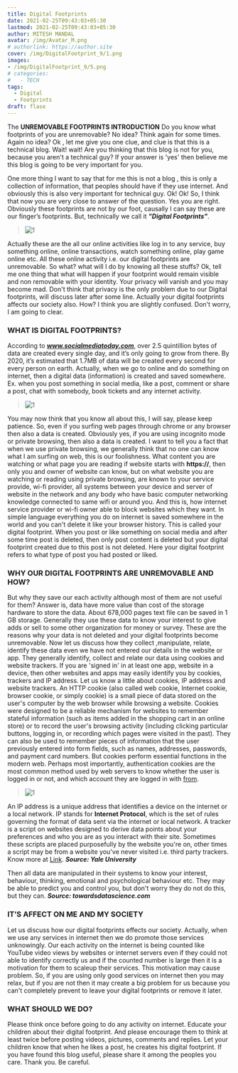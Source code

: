 ```yaml
---
title: Digital Footprints
date: 2021-02-25T09:43:03+05:30
lastmod: 2021-02-25T09:43:03+05:30
author: MITESH MANDAL
avatar: /img/Avatar_M.png
# authorlink: https://author.site
cover: /img/DigitalFootprint_9/1.png
images: 
- /img/DigitalFootprint_9/5.png
# categories:
#   - TECH
tags:
  - Digital
  - Footprints
draft: flase
---
```


The **UNREMOVABLE FOOTPRINTS INTRODUCTION** Do you know what footprints of
you are unremovable? No idea? Think again for some times. Again no idea?
Ok , let me give you one clue, and clue is that this is a technical
blog. Wait! wait! Are you thinking that this blog is not for you,
because you aren't a technical guy? If your answer is 'yes' then believe
me this blog is going to be very important for you.

<!--more-->

One more thing I want to say that for me this is not a blog , this is only a collection
of information, that peoples should have if they use internet. And
obviously this is also very important for technical guy. Ok! Ok! So, I
think that now you are very close to answer of the question. Yes you are
right. Obviously these footprints are not by our foot, causally I can
say these are our finger’s footprints. But, technically we call it
***"Digital Footprints"***.

> ![1](/img/DigitalFootprint_9/1.png)

Actually these are the all our online activities
like log in to any service, buy something online, online transactions,
watch something online, play game online etc. All these online activity
i.e. our digital footprints are unremovable. So what? what will I do by
knowing all these stuffs? Ok, tell me one thing that what will happen if
your footprint would remain visible and non removable with your
identity. Your privacy will vanish and you may become mad. Don't think
that privacy is the only problem due to our Digital footprints, will
discuss later after some line. Actually your digital footprints affects
our society also. How? I think you are slightly confused. Don't worry, I
am going to clear.

### WHAT IS DIGITAL FOOTPRINTS?

According to ***www.socialmediatoday.com***, over 2.5 quintillion bytes of
data are created every single day, and it’s only going to grow from
there. By 2020, it’s estimated that 1.7MB of data will be created every
second for every person on earth. Actually, when we go to online and do
something on internet, then a digital data (information) is created and
saved somewhere. Ex. when you post something in social media, like a
post, comment or share a post, chat with somebody, book tickets and any
internet activity. 

> ![1](/img/DigitalFootprint_9/3.png)

You may now think that you know all about this, I
will say, please keep patience. So, even if you surfing web pages
through chrome or any browser then also a data is created. Obviously
yes, if you are using incognito mode or private browsing, then also a
data is created. I want to tell you a fact that when we use private
browsing, we generally think that no one can know what I am surfing on
web, this is our foolishness. What content you are watching or what page
you are reading if website starts with **https://**, then only you and owner
of website can know, but on what website you are watching or reading
using private browsing, are known to your service provide, wi-fi
provider, all systems between your device and server of website in the
network and any body who have basic computer networking knowledge
connected to same wifi or around you. And this is, how internet service
provider or wi-fi owner able to block websites which they want. In
simple language everything you do on internet is saved somewhere in the
world and you can't delete it like your browser history. This is called
your digital footprint. When you post or like something on social media
and after some time post is deleted, then only post content is deleted
but your digital footprint created due to this post is not deleted. Here
your digital footprint refers to what type of post you had posted or
liked.

### WHY OUR DIGITAL FOOTPRINTS ARE UNREMOVABLE AND HOW? 
But why they save our each activity although most of them are not useful for them? Answer
is, data have more value than cost of the storage hardware to store the
data. About 678,000 pages text file can be saved in 1 GB storage.
Generally they use these data to know your interest to give adds or sell
to some other organization for money or survey. These are the reasons
why your data is not deleted and your digital footprints become
unremovable. Now let us discuss how they collect ,manipulate, relate,
identify these data even we have not entered our details in the website
or app. They generally identify, collect and relate our data using
cookies and website trackers. If you are 'signed in' in at least one
app, website in a device, then other websites and apps may easily
identify you by cookies, trackers and IP address. Let us know a little
about cookies, IP address and website trackers. An HTTP cookie (also
called web cookie, Internet cookie, browser cookie, or simply cookie) is
a small piece of data stored on the user's computer by the web browser
while browsing a website. Cookies were designed to be a reliable
mechanism for websites to remember stateful information (such as items
added in the shopping cart in an online store) or to record the user's
browsing activity (including clicking particular buttons, logging in, or
recording which pages were visited in the past). They can also be used
to remember pieces of information that the user previously entered into
form fields, such as names, addresses, passwords, and payment card
numbers. But cookies perform essential functions in the modern web.
Perhaps most importantly, authentication cookies are the most common
method used by web servers to know whether the user is logged in or not,
and which account they are logged in with [from](https://en.wikipedia.org/wiki/HTTP\_cookie ).


> ![1](/img/DigitalFootprint_9/5.png)

An IP address is a unique address that identifies a device on the
internet or a local network. IP stands for **Internet Protocol**, which is
the set of rules governing the format of data sent via the internet or
local network. A tracker is a script on websites designed to derive data
points about your preferences and who you are as you interact with their
site. Sometimes these scripts are placed purposefully by the website
you're on, other times a script may be from a website you've never
visited i.e. third party trackers. Know more at [Link](https://blog.mozilla.org/firefox/what-is-a-web-tracker/). 
***Source: Yale University***

Then all data are manipulated in their systems to know your interest,
behaviour, thinking, emotional and psychological behaviour etc. They may
be able to predict you and control you, but don't worry they do not do
this, but they can. ***Source: towardsdatascience.com*** 

### IT’S AFFECT ON ME AND MY SOCIETY 
Let us discuss how our digital footprints effects our
society. Actually, when we use any services in internet then we do
promote those services unknowingly. Our each activity on the internet is
being counted like YouTube video views by websites or internet servers
even if they could not able to identify correctly us and if the counted
number is large then it is a motivation for them to scaleup their
services. This motivation may cause problem. So, if you are using only
good services on internet then you may relax, but if you are not then it
may create a big problem for us because you can't completely prevent to
leave your digital footprints or remove it later.
 
### WHAT SHOULD WE DO?
Please think once before going to do any activity on internet. Educate
your children about their digital footprint. And please encourage them
to think at least twice before posting videos, pictures, comments and
replies. Let your children know that when he likes a post, he creates
his digital footprint. If you have found this blog useful, please share
it among the peoples you care. Thank you. Be careful.

